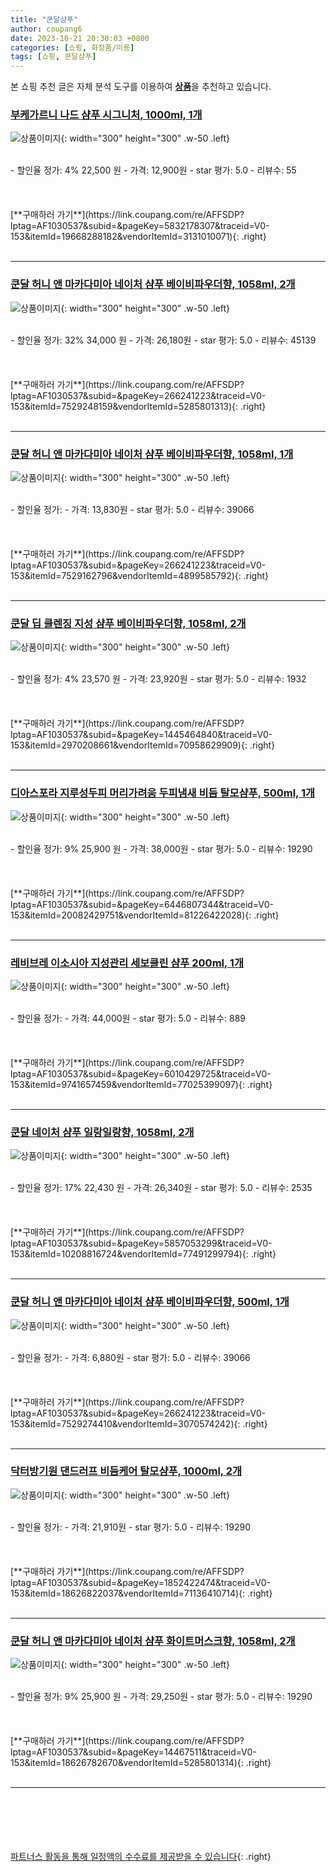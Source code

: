 ```yaml
---
title: "쿤달샴푸"
author: coupang6
date: 2023-10-21 20:30:03 +0800
categories: [쇼핑, 화장품/미용]
tags: [쇼핑, 쿤달샴푸]
---
```


본 쇼핑 추천 글은 자체 분석 도구를 이용하여 [**상품**](https://link.coupang.com/a/bao1ui)을 추천하고 있습니다.

### [부케가르니 나드 샴푸 시그니처, 1000ml, 1개](https://link.coupang.com/re/AFFSDP?lptag=AF1030537&subid=&pageKey=5832178307&traceid=V0-153&itemId=19668288182&vendorItemId=3131010071)

![상품이미지](https://thumbnail9.coupangcdn.com/thumbnails/remote/230x230ex/image/retail/images/8937584125060501-0be90a70-52af-4756-884e-f4f461a254c5.jpg){: width="300" height="300" .w-50 .left}


<br>
- 할인율 정가: 4%  22,500   원
- 가격: 12,900원
- star 평가: 5.0
- 리뷰수: 55
<br>
<br>
<br>
<br>
[**구매하러 가기**](https://link.coupang.com/re/AFFSDP?lptag=AF1030537&subid=&pageKey=5832178307&traceid=V0-153&itemId=19668288182&vendorItemId=3131010071){: .right}
<br>
<br>

---

### [쿤달 허니 앤 마카다미아 네이처 샴푸 베이비파우더향, 1058ml, 2개](https://link.coupang.com/re/AFFSDP?lptag=AF1030537&subid=&pageKey=266241223&traceid=V0-153&itemId=7529248159&vendorItemId=5285801313)

![상품이미지](https://thumbnail8.coupangcdn.com/thumbnails/remote/230x230ex/image/retail/images/967571812334636-6c4ec601-35cd-4bab-b001-17be6bb4bf31.jpg){: width="300" height="300" .w-50 .left}


<br>
- 할인율 정가: 32%  34,000   원
- 가격: 26,180원
- star 평가: 5.0
- 리뷰수: 45139
<br>
<br>
<br>
<br>
[**구매하러 가기**](https://link.coupang.com/re/AFFSDP?lptag=AF1030537&subid=&pageKey=266241223&traceid=V0-153&itemId=7529248159&vendorItemId=5285801313){: .right}
<br>
<br>

---

### [쿤달 허니 앤 마카다미아 네이처 샴푸 베이비파우더향, 1058ml, 1개](https://link.coupang.com/re/AFFSDP?lptag=AF1030537&subid=&pageKey=266241223&traceid=V0-153&itemId=7529162796&vendorItemId=4899585792)

![상품이미지](https://thumbnail8.coupangcdn.com/thumbnails/remote/230x230ex/image/retail/images/2543458137165625-ce902d45-d110-4e0c-bb25-1f3b0d5012c9.jpg){: width="300" height="300" .w-50 .left}


<br>
- 할인율 정가: 
- 가격: 13,830원
- star 평가: 5.0
- 리뷰수: 39066
<br>
<br>
<br>
<br>
[**구매하러 가기**](https://link.coupang.com/re/AFFSDP?lptag=AF1030537&subid=&pageKey=266241223&traceid=V0-153&itemId=7529162796&vendorItemId=4899585792){: .right}
<br>
<br>

---

### [쿤달 딥 클렌징 지성 샴푸 베이비파우더향, 1058ml, 2개](https://link.coupang.com/re/AFFSDP?lptag=AF1030537&subid=&pageKey=1445464840&traceid=V0-153&itemId=2970208661&vendorItemId=70958629909)

![상품이미지](https://thumbnail7.coupangcdn.com/thumbnails/remote/230x230ex/image/retail/images/2020/06/25/12/2/e6996148-cbb7-4bf1-b053-6fbe4b04c1a3.jpg){: width="300" height="300" .w-50 .left}


<br>
- 할인율 정가: 4%  23,570   원
- 가격: 23,920원
- star 평가: 5.0
- 리뷰수: 1932
<br>
<br>
<br>
<br>
[**구매하러 가기**](https://link.coupang.com/re/AFFSDP?lptag=AF1030537&subid=&pageKey=1445464840&traceid=V0-153&itemId=2970208661&vendorItemId=70958629909){: .right}
<br>
<br>

---

### [디아스포라 지루성두피 머리가려움 두피냄새 비듬 탈모샴푸, 500ml, 1개](https://link.coupang.com/re/AFFSDP?lptag=AF1030537&subid=&pageKey=6446807344&traceid=V0-153&itemId=20082429751&vendorItemId=81226422028)

![상품이미지](https://thumbnail8.coupangcdn.com/thumbnails/remote/230x230ex/image/vendor_inventory/7a31/a81e412834bb43d3271bb14b698487d170ce8c7e4454b6742a9f804b42f1.png){: width="300" height="300" .w-50 .left}


<br>
- 할인율 정가: 9%  25,900   원
- 가격: 38,000원
- star 평가: 5.0
- 리뷰수: 19290
<br>
<br>
<br>
<br>
[**구매하러 가기**](https://link.coupang.com/re/AFFSDP?lptag=AF1030537&subid=&pageKey=6446807344&traceid=V0-153&itemId=20082429751&vendorItemId=81226422028){: .right}
<br>
<br>

---

### [레비브레 이소시아 지성관리 세보클린 샴푸 200ml, 1개](https://link.coupang.com/re/AFFSDP?lptag=AF1030537&subid=&pageKey=6010429725&traceid=V0-153&itemId=9741657459&vendorItemId=77025399097)

![상품이미지](https://thumbnail9.coupangcdn.com/thumbnails/remote/230x230ex/image/vendor_inventory/fb01/4d95e94020e5147466c8947f046a9c1f54ec6150c58e08e9d0dc69c7881e.jpg){: width="300" height="300" .w-50 .left}


<br>
- 할인율 정가: 
- 가격: 44,000원
- star 평가: 5.0
- 리뷰수: 889
<br>
<br>
<br>
<br>
[**구매하러 가기**](https://link.coupang.com/re/AFFSDP?lptag=AF1030537&subid=&pageKey=6010429725&traceid=V0-153&itemId=9741657459&vendorItemId=77025399097){: .right}
<br>
<br>

---

### [쿤달 네이처 샴푸 일랑일랑향, 1058ml, 2개](https://link.coupang.com/re/AFFSDP?lptag=AF1030537&subid=&pageKey=5857053299&traceid=V0-153&itemId=10208816724&vendorItemId=77491299794)

![상품이미지](https://thumbnail10.coupangcdn.com/thumbnails/remote/230x230ex/image/retail/images/89706628888762-c2c86de5-a174-472b-a516-f35c185a239e.jpg){: width="300" height="300" .w-50 .left}


<br>
- 할인율 정가: 17%  22,430   원
- 가격: 26,340원
- star 평가: 5.0
- 리뷰수: 2535
<br>
<br>
<br>
<br>
[**구매하러 가기**](https://link.coupang.com/re/AFFSDP?lptag=AF1030537&subid=&pageKey=5857053299&traceid=V0-153&itemId=10208816724&vendorItemId=77491299794){: .right}
<br>
<br>

---

### [쿤달 허니 앤 마카다미아 네이처 샴푸 베이비파우더향, 500ml, 1개](https://link.coupang.com/re/AFFSDP?lptag=AF1030537&subid=&pageKey=266241223&traceid=V0-153&itemId=7529274410&vendorItemId=3070574242)

![상품이미지](https://thumbnail9.coupangcdn.com/thumbnails/remote/230x230ex/image/retail/images/674336845547127-e4a4160d-0b20-4946-9cfa-15210e6d1a3a.jpg){: width="300" height="300" .w-50 .left}


<br>
- 할인율 정가: 
- 가격: 6,880원
- star 평가: 5.0
- 리뷰수: 39066
<br>
<br>
<br>
<br>
[**구매하러 가기**](https://link.coupang.com/re/AFFSDP?lptag=AF1030537&subid=&pageKey=266241223&traceid=V0-153&itemId=7529274410&vendorItemId=3070574242){: .right}
<br>
<br>

---

### [닥터방기원 댄드러프 비듬케어 탈모샴푸, 1000ml, 2개](https://link.coupang.com/re/AFFSDP?lptag=AF1030537&subid=&pageKey=1852422474&traceid=V0-153&itemId=18626822037&vendorItemId=71136410714)

![상품이미지](https://thumbnail8.coupangcdn.com/thumbnails/remote/230x230ex/image/retail/images/8834566958435142-1a7bcb37-550e-4b3a-b25b-d0cd7772925e.jpg){: width="300" height="300" .w-50 .left}


<br>
- 할인율 정가: 
- 가격: 21,910원
- star 평가: 5.0
- 리뷰수: 19290
<br>
<br>
<br>
<br>
[**구매하러 가기**](https://link.coupang.com/re/AFFSDP?lptag=AF1030537&subid=&pageKey=1852422474&traceid=V0-153&itemId=18626822037&vendorItemId=71136410714){: .right}
<br>
<br>

---

### [쿤달 허니 앤 마카다미아 네이처 샴푸 화이트머스크향, 1058ml, 2개](https://link.coupang.com/re/AFFSDP?lptag=AF1030537&subid=&pageKey=14467511&traceid=V0-153&itemId=18626782670&vendorItemId=5285801314)

![상품이미지](https://thumbnail6.coupangcdn.com/thumbnails/remote/230x230ex/image/retail/images/90579777167116-3447cd77-b1f2-4fd1-83c2-7fb71ba6eaac.jpg){: width="300" height="300" .w-50 .left}


<br>
- 할인율 정가: 9%  25,900   원
- 가격: 29,250원
- star 평가: 5.0
- 리뷰수: 19290
<br>
<br>
<br>
<br>
[**구매하러 가기**](https://link.coupang.com/re/AFFSDP?lptag=AF1030537&subid=&pageKey=14467511&traceid=V0-153&itemId=18626782670&vendorItemId=5285801314){: .right}
<br>
<br>

---
<br><br><br><br><br> [파트너스 활동을 통해 일정액의 수수료를 제공받을 수 있습니다](https://link.coupang.com/a/bao1ui){: .right}